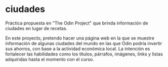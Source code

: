 # ciudades

Práctica propuesta en "The Odin Project" que brinda información de ciudades en lugar de recetas.

En este proyecto, pretendo hacer una página web en la que se muestre información de algunas ciudades del mundo
en las que Odin podría invertir sus ahorros, con base a la actividad económica local.
La intención es fortalecer las habilidades como los títulos, párrafos, imágenes, links y listas adquiridas hasta el momento
con el curso.
